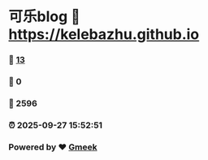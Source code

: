 # 可乐blog :link: https://kelebazhu.github.io 
### :page_facing_up: [13](https://kelebazhu.github.io/tag.html) 
### :speech_balloon: 0 
### :hibiscus: 2596 
### :alarm_clock: 2025-09-27 15:52:51 
### Powered by :heart: [Gmeek](https://github.com/Meekdai/Gmeek)
